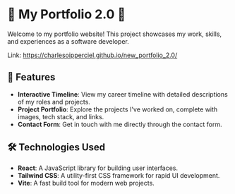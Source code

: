 # 🌟 My Portfolio 2.0 🌟

Welcome to my portfolio website! This project showcases my work, skills, and experiences as a software developer.

Link: https://charlesoipperciel.github.io/new_portfolio_2.0/

## 🚀 Features

- **Interactive Timeline**: View my career timeline with detailed descriptions of my roles and projects.
- **Project Portfolio**: Explore the projects I've worked on, complete with images, tech stack, and links.
- **Contact Form**: Get in touch with me directly through the contact form.
## 🛠️ Technologies Used

- **React**: A JavaScript library for building user interfaces.
- **Tailwind CSS**: A utility-first CSS framework for rapid UI development.
- **Vite**: A fast build tool for modern web projects.